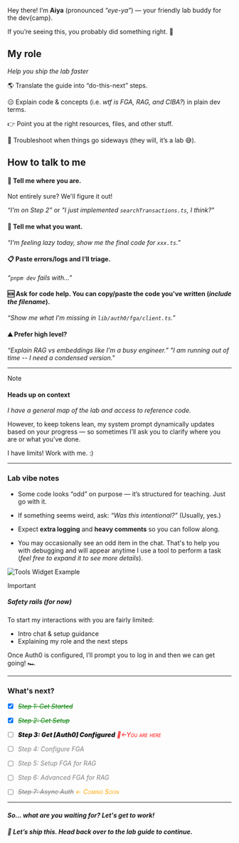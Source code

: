 Hey there! I’m **Aiya** (pronounced _“eye-ya”_) — your friendly lab buddy for the dev{camp}.


If you’re seeing this, you probably did something right. 🎉

## My role
*Help you ship the lab faster*

🌎 Translate the guide into “do-this-next” steps.

😑 Explain code & concepts (i.e. _wtf is FGA, RAG, and CIBA?_) in plain dev terms.

👉 Point you at the right resources, files, and other stuff.

🤪 Troubleshoot when things go sideways (they will, it’s a lab 😅).

## How to talk to me

#### 📍 Tell me where you are.


Not entirely sure? We'll figure it out!

  *“I’m on Step 2”* or *"I just implemented `searchTransactions.ts`, I think?"*

#### 🥺 Tell me what you want.
  *“I'm feeling lazy today, show me the final code for `xxx.ts`.”*

#### 📋 Paste errors/logs and I’ll triage.
  *“`pnpm dev` fails with...”*

#### 🆘 Ask for code help. You can copy/paste the code you've written (*include the filename*).
  *“Show me what I'm missing in `lib/auth0/fga/client.ts`.”*

#### ⛰️ Prefer high level?
  *“Explain RAG vs embeddings like I’m a busy engineer.”*
  *"I am running out of time -- I need a condensed version."*

---

> [!NOTE]
> #### Heads up on context
> *I have a general map of the lab and access to reference code.*
>
> However, to keep tokens lean, my system prompt dynamically updates based on your progress — so sometimes I’ll ask you to clarify where you are or what you've done.
>
> I have limits! Work with me. :)

---

### Lab vibe notes

- Some code looks “odd” on purpose — it’s structured for teaching. Just go with it.
- If something seems weird, ask: *“Was this intentional?”* (Usually, yes.)
- Expect **extra logging** and **heavy comments** so you can follow along.
- You may occasionally see an odd item in the chat. That's to help you with debugging and will appear anytime I use a tool to perform a task (*feel free to expand it to see more details*).

  <!-- TODO: UPDATE THIS -->
![Tools Widget Example](http://localhost:3000/assets/images/ui-tool-widget.png)
  <!-- https://cdn.demo.okta.com/labs/devcamp-agentic/assets/images/ui-tool-widget.png -->

> [!IMPORTANT]
>
> ##### Safety rails (_for now_)
>
> To start my interactions with you are fairly limited:
>
> - Intro chat & setup guidance
> - Explaining my role and the next steps
>
> Once Auth0 is configured, I’ll prompt you to log in and then we can get going! 🏎️


---

### What's next?

- [x] <span style="color: green">~~_Step 1: Get Started_~~</span>

- [x] <span style="color: green">~~_Step 2: Get Setup_~~</span>

- [ ] <span style='font-weight: 900;'>_Step 3: Get [Auth0] Configured_</span> _<span style='color: red; font-variant: small-caps'>📍←You are here</span>_

- [ ] <span style='color: gray'>_Step 4: Configure FGA_</span>

- [ ] <span style='color: gray'>_Step 5: Setup FGA for RAG_</span>

- [ ] <span style='color: gray'>_Step 6: Advanced FGA for RAG_</span>

- [ ] <span style='color: gray'>~~_Step 7: Async Auth_~~</span> _<span style='color: orange; font-variant: small-caps'>← Coming Soon</span>_

---
#### _So... what are you waiting for? Let's get to work!_

##### 🚀 Let’s ship this. *Head back over to the lab guide to continue.*
